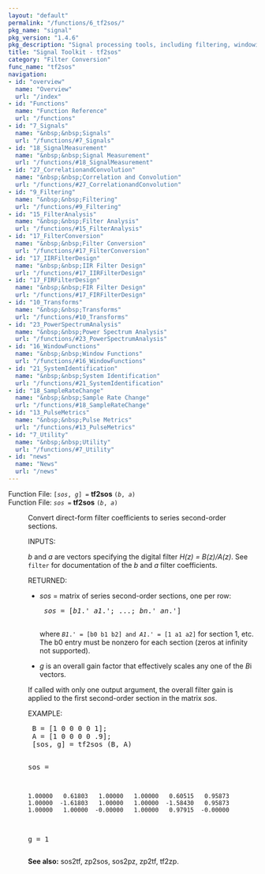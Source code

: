 ```yaml
---
layout: "default"
permalink: "/functions/6_tf2sos/"
pkg_name: "signal"
pkg_version: "1.4.6"
pkg_description: "Signal processing tools, including filtering, windowing and display functions."
title: "Signal Toolkit - tf2sos"
category: "Filter Conversion"
func_name: "tf2sos"
navigation:
- id: "overview"
  name: "Overview"
  url: "/index"
- id: "Functions"
  name: "Function Reference"
  url: "/functions"
- id: "7_Signals"
  name: "&nbsp;&nbsp;Signals"
  url: "/functions/#7_Signals"
- id: "18_SignalMeasurement"
  name: "&nbsp;&nbsp;Signal Measurement"
  url: "/functions/#18_SignalMeasurement"
- id: "27_CorrelationandConvolution"
  name: "&nbsp;&nbsp;Correlation and Convolution"
  url: "/functions/#27_CorrelationandConvolution"
- id: "9_Filtering"
  name: "&nbsp;&nbsp;Filtering"
  url: "/functions/#9_Filtering"
- id: "15_FilterAnalysis"
  name: "&nbsp;&nbsp;Filter Analysis"
  url: "/functions/#15_FilterAnalysis"
- id: "17_FilterConversion"
  name: "&nbsp;&nbsp;Filter Conversion"
  url: "/functions/#17_FilterConversion"
- id: "17_IIRFilterDesign"
  name: "&nbsp;&nbsp;IIR Filter Design"
  url: "/functions/#17_IIRFilterDesign"
- id: "17_FIRFilterDesign"
  name: "&nbsp;&nbsp;FIR Filter Design"
  url: "/functions/#17_FIRFilterDesign"
- id: "10_Transforms"
  name: "&nbsp;&nbsp;Transforms"
  url: "/functions/#10_Transforms"
- id: "23_PowerSpectrumAnalysis"
  name: "&nbsp;&nbsp;Power Spectrum Analysis"
  url: "/functions/#23_PowerSpectrumAnalysis"
- id: "16_WindowFunctions"
  name: "&nbsp;&nbsp;Window Functions"
  url: "/functions/#16_WindowFunctions"
- id: "21_SystemIdentification"
  name: "&nbsp;&nbsp;System Identification"
  url: "/functions/#21_SystemIdentification"
- id: "18_SampleRateChange"
  name: "&nbsp;&nbsp;Sample Rate Change"
  url: "/functions/#18_SampleRateChange"
- id: "13_PulseMetrics"
  name: "&nbsp;&nbsp;Pulse Metrics"
  url: "/functions/#13_PulseMetrics"
- id: "7_Utility"
  name: "&nbsp;&nbsp;Utility"
  url: "/functions/#7_Utility"
- id: "news"
  name: "News"
  url: "/news"
---
```

<dl class="first-deftypefn">
<dt class="deftypefn" id="index-tf2sos"><span class="category-def">Function File: </span><span><code class="def-type">[<var class="var">sos</var>, <var class="var">g</var>] =</code> <strong class="def-name">tf2sos</strong> <code class="def-code-arguments">(<var class="var">b</var>, <var class="var">a</var>)</code><a class="copiable-link" href="#index-tf2sos"></a></span></dt>
<dt class="deftypefnx def-cmd-deftypefn" id="index-tf2sos-1"><span class="category-def">Function File: </span><span><code class="def-type"><var class="var">sos</var> =</code> <strong class="def-name">tf2sos</strong> <code class="def-code-arguments">(<var class="var">b</var>, <var class="var">a</var>)</code><a class="copiable-link" href="#index-tf2sos-1"></a></span></dt>
<dd><p>Convert direct-form filter coefficients to series second-order sections.
</p>
<p>INPUTS:
</p>
<p><var class="var">b</var> and <var class="var">a</var> are vectors specifying the digital filter
 <em class="math">H(z) = B(z)/A(z)</em>.  See <code class="code">filter</code> for documentation of the <var class="var">b</var>
 and <var class="var">a</var> filter coefficients.
</p>
<p>RETURNED:
 </p><ul class="itemize mark-bullet">
<li><var class="var">sos</var> = matrix of series second-order sections, one per row:
 <div class="example">
<pre class="example-preformatted"> <var class="var">sos</var> = [<var class="var">b1</var>.' <var class="var">a1</var>.'; ...; <var class="var">bn</var>.' <var class="var">an</var>.']
 </pre></div>
<p>where
 <code class="code"><var class="var">B1</var>.' = [b0 b1 b2] and <var class="var">A1</var>.' = [1 a1 a2]</code> for
 section 1, etc.  The b0 entry must be nonzero for each section (zeros at
 infinity not supported).
 </p></li><li><var class="var">g</var> is an overall gain factor that effectively scales
 any one of the <var class="var">B</var>i vectors.
 </li></ul>

<p>If called with only one output argument, the overall filter gain is
 applied to the first second-order section in the matrix <var class="var">sos</var>.
</p>
<p>EXAMPLE:
 </p><div class="example">
<pre class="example-preformatted"> B = [1 0 0 0 0 1];
 A = [1 0 0 0 0 .9];
 [sos, g] = tf2sos (B, A)

 sos =

    1.00000   0.61803   1.00000   1.00000   0.60515   0.95873
    1.00000  -1.61803   1.00000   1.00000  -1.58430   0.95873
    1.00000   1.00000  -0.00000   1.00000   0.97915  -0.00000

 g = 1
 </pre></div>


<p><strong class="strong">See also:</strong> sos2tf, zp2sos, sos2pz, zp2tf, tf2zp.
 </p></dd></dl>